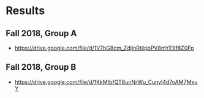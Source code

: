 # Results

## Fall 2018, Group A

* <https://drive.google.com/file/d/1V7hG8cm_ZdjInRtilpbPV8mYE9f8Z0Fp>

## Fall 2018, Group B

* <https://drive.google.com/file/d/1KkMIbfQT8unNrWu_Cunyl4d7oAM7MxuY>
